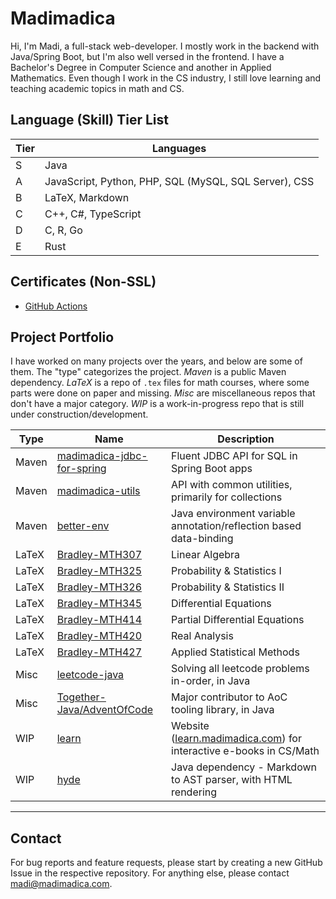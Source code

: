 # Madimadica
Hi, I'm Madi, a full-stack web-developer. I mostly work in the backend with Java/Spring Boot, but I'm also well versed in the frontend. I have a Bachelor's Degree in Computer Science and another in Applied Mathematics. Even though I work in the CS industry, I still love learning and teaching academic topics in math and CS.

## Language (Skill) Tier List

| Tier  | Languages |
|-------|----------|
| S     | Java |
| A     | JavaScript, Python, PHP, SQL (MySQL, SQL Server), CSS |
| B     | LaTeX, Markdown |
| C     | C++, C#, TypeScript |
| D     | C, R, Go |
| E | Rust |

## Certificates (Non-SSL)
* [GitHub Actions](https://www.credly.com/users/madimadica)

<!-- **S-Tier** languages are those that I understand insanely well, from syntax to the standard APIs. *Java* is my only S-tier, as no other language I know comes close to the 10k+ hours I've spent learning and using Java.  
**A-tier** languages are those that I know very well, and have used for thousands of hours each, just not to the extreme depth that I understand Java. Everything else I've dabbled in for a few dozen or few hundred hours, but am either so out of practice (C-tier), or only learned the basics (D and E-tier). -->


## Project Portfolio
I have worked on many projects over the years, and below are some of them. The "type" categorizes the project. *Maven* is a public Maven dependency. *LaTeX* is a repo of `.tex` files for math courses, where some parts were done on paper and missing. *Misc* are miscellaneous repos that don't have a major category. *WIP* is a work-in-progress repo that is still under construction/development.

| Type | Name  | Description |
|-------|----------|----------|
| Maven | [madimadica-jdbc-for-spring](https://github.com/madimadica/madimadica-jdbc-for-spring) |  Fluent JDBC API for SQL in Spring Boot apps |
| Maven | [madimadica-utils](https://github.com/madimadica/madimadica-utils) | API with common utilities, primarily for collections |
| Maven | [better-env](https://github.com/madimadica/better-env) | Java environment variable annotation/reflection based data-binding |
| LaTeX | [Bradley-MTH307](https://github.com/madimadica/Bradley-MTH307) | Linear Algebra |
| LaTeX | [Bradley-MTH325](https://github.com/madimadica/Bradley-MTH325) | Probability & Statistics I |
| LaTeX | [Bradley-MTH326](https://github.com/madimadica/Bradley-MTH326) | Probability & Statistics II |
| LaTeX | [Bradley-MTH345](https://github.com/madimadica/Bradley-MTH345) | Differential Equations |
| LaTeX | [Bradley-MTH414](https://github.com/madimadica/Bradley-MTH414) | Partial Differential Equations |
| LaTeX | [Bradley-MTH420](https://github.com/madimadica/Bradley-MTH420) | Real Analysis |
| LaTeX | [Bradley-MTH427](https://github.com/madimadica/Bradley-MTH427) | Applied Statistical Methods |
| Misc | [leetcode-java](https://github.com/madimadica/leetcode-java) | Solving all leetcode problems in-order, in Java |
| Misc | [Together-Java/AdventOfCode](https://github.com/Together-Java/AdventOfCode) | Major contributor to AoC tooling library, in Java |
| WIP | [learn](https://github.com/madimadica/learn) | Website ([learn.madimadica.com](https://learn.madimadica.com)) for interactive e-books in CS/Math |
| WIP | [hyde](https://github.com/madimadica/hyde) | Java dependency - Markdown to AST parser, with HTML rendering |


<!-- TODO AoC solutions repo -->

---

## Contact
For bug reports and feature requests, please start by creating a new GitHub Issue in the respective repository. For anything else, please contact madi@madimadica.com.

